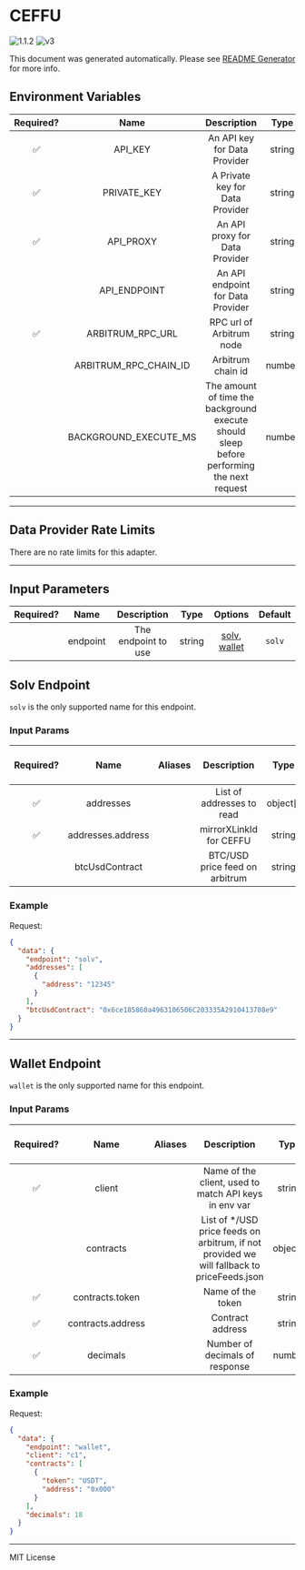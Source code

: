 # CEFFU

![1.1.2](https://img.shields.io/github/package-json/v/smartcontractkit/external-adapters-js?filename=packages/sources/ceffu/package.json) ![v3](https://img.shields.io/badge/framework%20version-v3-blueviolet)

This document was generated automatically. Please see [README Generator](../../scripts#readme-generator) for more info.

## Environment Variables

| Required? |         Name          |                                        Description                                        |  Type  | Options |           Default            |
| :-------: | :-------------------: | :---------------------------------------------------------------------------------------: | :----: | :-----: | :--------------------------: |
|    ✅     |        API_KEY        |                               An API key for Data Provider                                | string |         |                              |
|    ✅     |      PRIVATE_KEY      |                              A Private key for Data Provider                              | string |         |                              |
|    ✅     |       API_PROXY       |                              An API proxy for Data Provider                               | string |         |                              |
|           |     API_ENDPOINT      |                             An API endpoint for Data Provider                             | string |         | `https://open-api.ceffu.com` |
|    ✅     |   ARBITRUM_RPC_URL    |                                 RPC url of Arbitrum node                                  | string |         |                              |
|           | ARBITRUM_RPC_CHAIN_ID |                                     Arbitrum chain id                                     | number |         |           `42161`            |
|           | BACKGROUND_EXECUTE_MS | The amount of time the background execute should sleep before performing the next request | number |         |           `10000`            |

---

## Data Provider Rate Limits

There are no rate limits for this adapter.

---

## Input Parameters

| Required? |   Name   |     Description     |  Type  |                      Options                       | Default |
| :-------: | :------: | :-----------------: | :----: | :------------------------------------------------: | :-----: |
|           | endpoint | The endpoint to use | string | [solv](#solv-endpoint), [wallet](#wallet-endpoint) | `solv`  |

## Solv Endpoint

`solv` is the only supported name for this endpoint.

### Input Params

| Required? |       Name        | Aliases |          Description           |   Type   | Options |                   Default                    | Depends On | Not Valid With |
| :-------: | :---------------: | :-----: | :----------------------------: | :------: | :-----: | :------------------------------------------: | :--------: | :------------: |
|    ✅     |     addresses     |         |   List of addresses to read    | object[] |         |                                              |            |                |
|    ✅     | addresses.address |         |    mirrorXLinkId for CEFFU     |  string  |         |                                              |            |                |
|           |  btcUsdContract   |         | BTC/USD price feed on arbitrum |  string  |         | `0x6ce185860a4963106506C203335A2910413708e9` |            |                |

### Example

Request:

```json
{
  "data": {
    "endpoint": "solv",
    "addresses": [
      {
        "address": "12345"
      }
    ],
    "btcUsdContract": "0x6ce185860a4963106506C203335A2910413708e9"
  }
}
```

---

## Wallet Endpoint

`wallet` is the only supported name for this endpoint.

### Input Params

| Required? |       Name        | Aliases |                                         Description                                         |   Type   | Options | Default | Depends On | Not Valid With |
| :-------: | :---------------: | :-----: | :-----------------------------------------------------------------------------------------: | :------: | :-----: | :-----: | :--------: | :------------: |
|    ✅     |      client       |         |                    Name of the client, used to match API keys in env var                    |  string  |         |         |            |                |
|           |     contracts     |         | List of \*/USD price feeds on arbitrum, if not provided we will fallback to priceFeeds.json | object[] |         |         |            |                |
|    ✅     |  contracts.token  |         |                                      Name of the token                                      |  string  |         |         |            |                |
|    ✅     | contracts.address |         |                                      Contract address                                       |  string  |         |         |            |                |
|    ✅     |     decimals      |         |                               Number of decimals of response                                |  number  |         |         |            |                |

### Example

Request:

```json
{
  "data": {
    "endpoint": "wallet",
    "client": "c1",
    "contracts": [
      {
        "token": "USDT",
        "address": "0x000"
      }
    ],
    "decimals": 18
  }
}
```

---

MIT License

